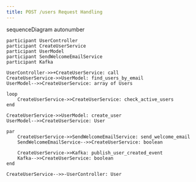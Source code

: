 ```yaml
---
title: POST /users Request Handling
---
```

sequenceDiagram
    autonumber

    participant UserController
    participant CreateUserService
    participant UserModel
    participant SendWelcomeEmailService
    participant Kafka

    UserController->>+CreateUserService: call
    CreateUserService->>UserModel: find_users_by_email
    UserModel-->>CreateUserService: array of Users

    loop
        CreateUserService->>CreateUserService: check_active_users
    end

    CreateUserService->>UserModel: create_user
    UserModel-->>CreateUserService: User

    par
        CreateUserService->>SendWelcomeEmailService: send_welcome_email
        SendWelcomeEmailService-->>CreateUserService: boolean

        CreateUserService->>Kafka: publish_user_created_event
        Kafka-->>CreateUserService: boolean
    end

    CreateUserService-->>-UserController: User
